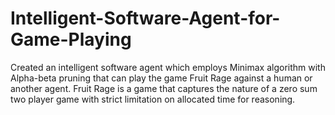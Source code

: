 # Intelligent-Software-Agent-for-Game-Playing


Created an intelligent software agent which employs Minimax algorithm with Alpha-beta pruning that can play the game Fruit Rage against a human or another agent. Fruit Rage is a game that captures the nature of a zero sum two player game with strict limitation on allocated time for reasoning.
